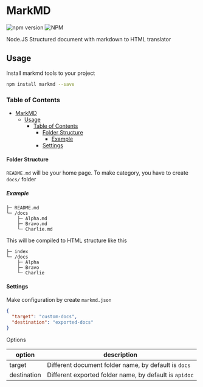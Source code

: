 # MarkMD

![npm version](https://badge.fury.io/js/markmd.svg)
![NPM](https://img.shields.io/npm/l/markmd.svg)

Node.JS Structured document with markdown to HTML translator

## Usage

Install markmd tools to your project

```bash
npm install markmd --save
```

### Table of Contents

- [MarkMD](#markmd)
  - [Usage](#usage)
    - [Table of Contents](#table-of-contents)
      - [Folder Structure](#folder-structure)
        - [Example](#example)
      - [Settings](#settings)

#### Folder Structure

`README.md` will be your home page. To make category, you have to create `docs/` folder

##### Example

```text
├─ README.md
└─ /docs
    ├─ Alpha.md
    ├─ Bravo.md
    └─ Charlie.md

```

This will be compiled to HTML structure like this

```text
├─ index
└─ /docs
    ├─ Alpha
    ├─ Bravo
    └─ Charlie
```

#### Settings

Make configuration by create `markmd.json`

```json
{
  "target": "custom-docs",
  "destination": "exported-docs"
}
```

Options

| option | description |
|--------|-------------|
| target | Different document folder name, by default is `docs` |
| destination | Different exported folder name, by default is `apidoc` |